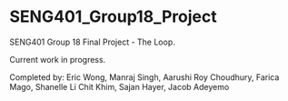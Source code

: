 # SENG401_Group18_Project
SENG401 Group 18 Final Project - The Loop.

Current work in progress.

Completed by: Eric Wong, Manraj Singh, Aarushi Roy Choudhury, Farica Mago, Shanelle Li Chit Khim, Sajan Hayer, Jacob Adeyemo
